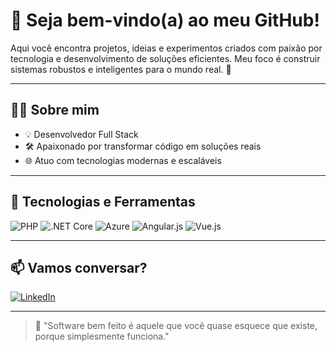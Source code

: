 # 👋 Seja bem-vindo(a) ao meu GitHub!

Aqui você encontra projetos, ideias e experimentos criados com paixão por tecnologia e desenvolvimento de soluções eficientes. Meu foco é construir sistemas robustos e inteligentes para o mundo real. 🚀

---

## 👨‍💻 Sobre mim

<ul>
  <li>💡 Desenvolvedor Full Stack</li>
  <li>🛠️ Apaixonado por transformar código em soluções reais</li>
  <li>🌐 Atuo com tecnologias modernas e escaláveis</li>
</ul>

---

## 🧰 Tecnologias e Ferramentas

![PHP](https://img.shields.io/badge/PHP-777BB4?style=for-the-badge&logo=php&logoColor=white)
![.NET Core](https://img.shields.io/badge/.NET%20Core-512BD4?style=for-the-badge&logo=dotnet&logoColor=white)
![Azure](https://img.shields.io/badge/Azure-0078D4?style=for-the-badge&logo=microsoft-azure&logoColor=white)
![Angular.js](https://img.shields.io/badge/AngularJS-E23237?style=for-the-badge&logo=angularjs&logoColor=white)
![Vue.js](https://img.shields.io/badge/Vue.js-4FC08D?style=for-the-badge&logo=vue.js&logoColor=white)

---

## 📫 Vamos conversar?

[![LinkedIn](https://img.shields.io/badge/-LinkedIn-blue?style=for-the-badge&logo=linkedin&logoColor=white)](https://www.linkedin.com/in/joao-p-araujo/)

---

> 💬 "Software bem feito é aquele que você quase esquece que existe, porque simplesmente funciona."

